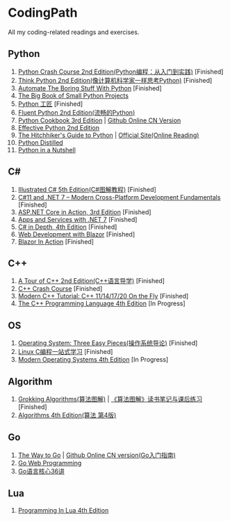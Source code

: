 # CodingPath
All my coding-related readings and exercises.

## Python
1. [Python Crash Course 2nd Edition(Python编程：从入门到实践)](https://book.douban.com/subject/31333701/) [Finished]
2. [Think Python 2nd Edition(像计算机科学家一样思考Python)](https://book.douban.com/subject/26870407/) [Finished]
3. [Automate The Boring Stuff With Python](https://book.douban.com/subject/26836700/) [Finished]
4. [The Big Book of Small Python Projects](https://inventwithpython.com/bigbookpython/)
5. [Python 工匠](https://book.douban.com/subject/35723705/) [Finished]
6. [Fluent Python 2nd Edition(流畅的Python)](https://book.douban.com/subject/34990079/)
7. [Python Cookbook 3rd Edition](https://book.douban.com/subject/26381341/) | [Github Online CN Version](https://python3-cookbook.readthedocs.io/zh_CN/latest/index.html)
8. [Effective Python 2nd Edition](https://book.douban.com/subject/35334595/)
9. [The Hitchhiker's Guide to Python](https://book.douban.com/subject/26791779/) | [Official Site(Online Reading)](https://docs.python-guide.org/)
10. [Python Distilled](https://book.douban.com/subject/35563594/)
11. [Python in a Nutshell](https://www.oreilly.com/library/view/python-in-a/9781098113544/)

## C#
1. [Illustrated C# 5th Edition(C#图解教程)](https://book.douban.com/subject/34894447/) [Finished]
2. [C#11 and .NET 7 – Modern Cross-Platform Development Fundamentals](https://www.goodreads.com/book/show/63259355-c-11-and-net-7-modern-cross-platform-development-fundamentals) [Finished]
3. [ASP.NET Core in Action, 3rd Edition](https://www.goodreads.com/book/show/126988024) [Finished]
4. [Apps and Services with .NET 7](https://www.goodreads.com/book/show/63336482-apps-and-services-with-net-7) [Finished]
5. [C# in Depth, 4th Edition](https://www.goodreads.com/book/show/58359576-c-in-depth) [Finished]
6. [Web Development with Blazor](https://www.goodreads.com/book/show/120781374-web-development-with-blazor) [Finished]
7. [Blazor In Action](https://www.goodreads.com/book/show/58882047-blazor-in-action) [Finished]

## C++
1. [A Tour of C++ 2nd Edition(C++语言导学)](https://book.douban.com/subject/34809273/) [Finished]
2. [C++ Crash Course](https://book.douban.com/subject/31522157/) [Finished]
3. [ Modern C++ Tutorial: C++ 11/14/17/20 On the Fly](https://changkun.de/modern-cpp/) [Finished]
4. [The C++ Programming Language 4th Edition](https://book.douban.com/subject/26857943/) [In Progress]

## OS
1. [Operating System: Three Easy Pieces(操作系统导论)](https://book.douban.com/subject/33463930/) [Finished]
2. [Linux C编程一站式学习](https://book.douban.com/subject/4141733/) [Finished]
3. [Modern Operating Systems 4th Edition](https://book.douban.com/subject/25864553/) [In Progress]

## Algorithm
1. [Grokking Algorithms(算法图解)](https://book.douban.com/subject/26979890/) | [《算法图解》读书笔记与课后练习](https://book.douban.com/review/9372724/) [Finished]
2. [Algorithms 4th Edition(算法 第4版)](https://book.douban.com/subject/19952400/)

## Go
1. [The Way to Go](https://book.douban.com/subject/10558892/) | [Github Online CN version(Go入门指南)](https://github.com/unknwon/the-way-to-go_ZH_CN)
2. [Go Web Programming](https://book.douban.com/subject/27204133/)
3. [Go语言核心36讲](https://time.geekbang.org/column/intro/112)

## Lua
1. [Programming In Lua 4th Edition](https://book.douban.com/subject/30262035/)
